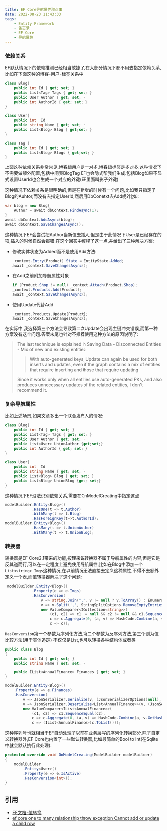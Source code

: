 ```yaml
---
title: EF Core导航属性那点事
date: 2022-08-23 11:43:33
tags:
    - Entity Framework
    - 备忘录
    - EF Core
    - 导航属性
---
```

### 依赖关系
EF默认情况下的依赖推测已经相当敏捷了,在大部分情况下都不用去指定依赖关系,比如在下面这种的博客-用户-标签关系中:
```csharp
class Blog{
    public int Id { get; set; }
    public List<Tag> Tags { get; set; }
    public User Author { get; set; }
    public int AuthorId { get; set; }
}

class User{
    public int  Id
    public string Name { get; set; }
    public List<Blog> Blog { get;set; }
}

class Tag {
    public int Id { get; set; }
    public List<Blog> Blogs { get;set; }
}
```
上面这种依赖关系非常常见,博客跟用户是一对多,博客跟标签是多对多.这种情况下不需要做额外配置,包括中间表BlogTag EF也会隐式帮我们生成.包括Blog如果不显式设置UserId也会生成一个对应的外键(EF里面叫影子外键)

这种情况下依赖关系是很明确的,但是在新增的时候有一个问题,比如我只指定了Blog的Auhtor,而没有去指定UserId,然后用DbConetxt去Add呢?比如:
```csharp
var blog = new Blog{
    Author = await dbContext.FindAsync(1);
}
await dbContext.AddAsync(blog);
await dbContext.SaveChangesAsync();
```
这种情况下EF会尝试把Author当新值去插入,但是由于此情况下User是已经存在的项,插入的时候自然会报错.在这个[回答](https://stackoverflow.com/a/50906962/15117498)中解释了这一点,并给出了三种解决方案:

-  修改实体状态为Added而不是使用Add方法:
    ```csharp
    _context.Entry(Product).State = EntityState.Added;
    await _context.SaveChangesAsync();
    ```
- 在Add之前附加导航属性对象
    ```csharp
    if (Product.Shop != null) _context.Attach(Product.Shop);
    _context.Products.Add(Product);
    await _context.SaveChangesAsync();
    ```
- 使用Update代替Add
    ```chsarp
    _context.Products.Update(Product);
    await _context.SaveChangesAsync();
    ```
在实际中,我选择第三个方法会导致第二次Update会出现主键冲突错误,而第一种方案没有这个问题.答案末尾也针对不推荐使用这种方法的原因说明了:
>The last technique is explained in Saving Data - Disconnected Entities - Mix of new and existing entities:
>> With auto-generated keys, Update can again be used for both inserts and updates, even if the graph contains a mix of entities that require inserting and those that require updating  
>
>Since it works only when all entities use auto-generated PKs, and also produces unnecessary updates of the related entities, I don't recommend it.

### 复杂导航属性
比如上述场景,如果文章多出一个联合发布人的情况:
```csharp
class Blog{
    public int Id { get; set; }
    public List<Tag> Tags { get; set; }
    public User Author { get; set; }
    public List<User> UnionAuthor {get;set;}
    public int AuthorId { get; set; }
}

class User{
    public int  Id
    public string Name { get; set; }
    public List<Blog> Blog { get; set; }
    public List<Blog> UnionBlog {get; set;}
}
```
这种情况下EF没法识别依赖关系,需要在OnModelCreating中指定这点
```csharp
modelBuilder.Entity<Blog>()
            .HasOne(t => t.Author)
            .WithMany(t => t.Blog)
            .HasForeignKey(t=>t.AuthorId);
modelBuilder.Entity<Blog>()
            .HasMany(t => t.UnionAuthor)
            .WithMany(t => t.UnionBlog);
```
### 转换器
转换器是EF Core2.1带来的功能,按理来说转换器不属于导航属性的内容,但是它是反其道而行,可以在一定程度上避免使用导航属性,比如在Blog中添加一个`List<string> Imgs`这种情况,在以前情况无法直接去定义这种属性,不得不去额外定义一个表,而值转换器解决了这个问题:
```csharp
 modelBuilder.Entity<Blog>()
            .Property(e => e.Imgs)
            .HasConversion(
                v => string.Join(",", v != null ? v.ToArray() : Enumerable.Empty<string>()),
                v => v.Split(',', StringSplitOptions.RemoveEmptyEntries),
                new ValueComparer<ICollection<string>>(
                    (c1, c2) => c1 != null && c2 != null && c1.SequenceEqual(c2),
                    c => c.Aggregate(0, (a, v) => HashCode.Combine(a, v.GetHashCode())),
                    c => c));
```
`HasConversion`第一个参数为序列化方法,第二个参数为反序列方法,第三个则为值比较方法(用于实体追踪)
不仅仅是List,也可以转换各种结构体或者类
```csharp
public class Blog
{
    public int Id { get; set; }
    public string Name { get; set; }

    public IList<AnnualFinance> Finances { get; set; }
}

modelBuilder.Entity<Blog>()
    .Property(e => e.Finances)
    .HasConversion(
        v => JsonSerializer.Serialize(v, (JsonSerializerOptions)null),
        v => JsonSerializer.Deserialize<List<AnnualFinance>>(v, (JsonSerializerOptions)null),
        new ValueComparer<IList<AnnualFinance>>(
            (c1, c2) => c1.SequenceEqual(c2),
            c => c.Aggregate(0, (a, v) => HashCode.Combine(a, v.GetHashCode())),
            c => (IList<AnnualFinance>)c.ToList()));
```
这种序列号也就相当于EF自动处理了以前在业务层写的序列化转换部分.除了自定义转换器外,EF Core也内置了一些默认转换器,比如最简单的Bool to Int(在Sqlite中就会默认执行此处理):
```csharp
protected override void OnModelCreating(ModelBuilder modelBuilder)
{
    modelBuilder
        .Entity<User>()
        .Property(e => e.IsActive)
        .HasConversion<int>();
}
```
## 引用
- [EF文档-值转换](https://docs.microsoft.com/zh-cn/ef/core/modeling/value-conversions?tabs=data-annotations)
- [ef core one to many relationship throw exception Cannot add or update a child row](https://stackoverflow.com/questions/50889676/ef-core-one-to-many-relationship-throw-exception-cannot-add-or-update-a-child-ro)